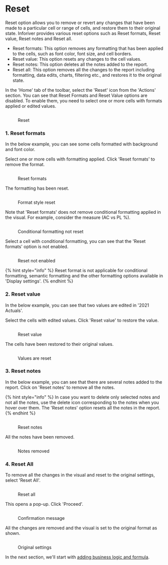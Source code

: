 # Reset

Reset option allows you to remove or revert any changes that have been made to a particular cell or range of cells, and restore them to their original state. Inforiver provides various reset options such as Reset formats, Reset value, Reset notes and Reset all.&#x20;

* Reset formats: This option removes any formatting that has been applied to the cells, such as font color, font size, and cell borders.
* Reset value: This option resets any changes to the cell values.
* Reset notes: This option deletes all the notes added to the report.
* Reset all: This option removes all the changes to the report including formatting, data edits, charts, filtering etc., and restores it to the original state.

In the 'Home' tab of the toolbar, select the 'Reset' icon from the 'Actions' section. You can see that Reset Formats and Reset Value options are disabled. To enable them, you need to select one or more cells with formats applied or edited values.

<figure><img src="../../.gitbook/assets/Reset (3).png" alt=""><figcaption><p>Reset</p></figcaption></figure>

### **1. Reset formats**

In the below example, you can see some cells formatted with background and font color.&#x20;

Select one or more cells with formatting applied. Click 'Reset formats' to remove the format.&#x20;

<figure><img src="../../.gitbook/assets/Reset format1.png" alt=""><figcaption><p>Reset formats</p></figcaption></figure>

The formatting has been reset.

<figure><img src="../../.gitbook/assets/Format removed1.png" alt=""><figcaption><p>Format style reset</p></figcaption></figure>

Note that 'Reset formats' does not remove conditional formatting applied in the visual. For example, consider the measure (AC vs PL %).

<figure><img src="../../.gitbook/assets/CF.png" alt=""><figcaption><p>Conditional formatting not reset</p></figcaption></figure>

Select a cell with conditional formatting, you can see that the 'Reset formats' option is not enabled.

<figure><img src="../../.gitbook/assets/Reset not enabled.png" alt=""><figcaption><p>Reset not enabled</p></figcaption></figure>

{% hint style="info" %}
Reset format is not applicable for conditional formatting, semantic formatting and the other formatting options available in 'Display settings'.
{% endhint %}

### **2. Reset value**

In the below example, you can see that two values are edited in '2021 Actuals'.

Select the cells with edited values. Click 'Reset value' to restore the value.

<figure><img src="../../.gitbook/assets/Reset value.png" alt=""><figcaption><p>Reset value</p></figcaption></figure>

The cells have been restored to their original values.

<figure><img src="../../.gitbook/assets/Values has been reset.png" alt=""><figcaption><p>Values are reset</p></figcaption></figure>

### 3. Reset notes

In the below example, you can see that there are several notes added to the report. Click on 'Reset notes' to remove all the notes.

{% hint style="info" %}
In case you want to delete only selected notes and not all the notes, use the delete icon corresponding to the notes when you hover over them. The 'Reset notes' option resets all the notes in the report.
{% endhint %}

<figure><img src="../../.gitbook/assets/3.9 Reset.png" alt=""><figcaption><p>Reset notes</p></figcaption></figure>

All the notes have been removed.

<figure><img src="../../.gitbook/assets/Notes clear.png" alt=""><figcaption><p>Notes removed</p></figcaption></figure>

### 4. Reset All

To remove all the changes in the visual and reset to the original settings, select 'Reset All'.

<figure><img src="../../.gitbook/assets/Reset all.png" alt=""><figcaption><p>Reset all</p></figcaption></figure>

This opens a pop-up. Click 'Proceed'.

<figure><img src="../../.gitbook/assets/Confirmation.png" alt=""><figcaption><p>Confirmation message</p></figcaption></figure>

All the changes are removed and the visual is set to the original format as shown.

<figure><img src="../../.gitbook/assets/Original.png" alt=""><figcaption><p>Original settings</p></figcaption></figure>

In the next section, we'll start with [adding business logic and formula](../4.-adding-business-logic-and-formulae/).
